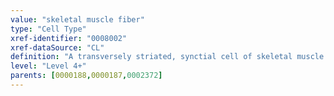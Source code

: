 ```yaml
---
value: "skeletal muscle fiber"
type: "Cell Type"
xref-identifier: "0008002"
xref-dataSource: "CL"
definition: "A transversely striated, synctial cell of skeletal muscle. It is formed when proliferating myoblasts exit the cell cycle, differentiate and fuse."
level: "Level 4+"
parents: [0000188,0000187,0002372]
---
```

